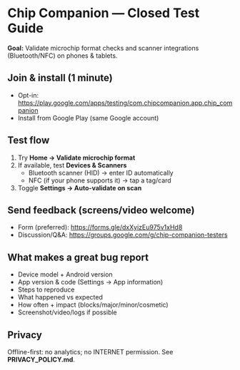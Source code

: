 # Chip Companion — Closed Test Guide

**Goal:** Validate microchip format checks and scanner integrations (Bluetooth/NFC) on phones & tablets.

## Join & install (1 minute)
- Opt-in: https://play.google.com/apps/testing/com.chipcompanion.app.chip_companion
- Install from Google Play (same Google account)

## Test flow
1) Try **Home → Validate microchip format**
2) If available, test **Devices & Scanners**
   - Bluetooth scanner (HID) → enter ID automatically
   - NFC (if your phone supports it) → tap a tag/card
3) Toggle **Settings → Auto-validate on scan**

## Send feedback (screens/video welcome)
- Form (preferred): https://forms.gle/dxXyizEu975v1xHd8
- Discussion/Q&A: https://groups.google.com/g/chip-companion-testers

## What makes a great bug report
- Device model + Android version
- App version & code (Settings → App information)
- Steps to reproduce
- What happened vs expected
- How often + impact (blocks/major/minor/cosmetic)
- Screenshot/video/logs if possible

## Privacy
Offline-first: no analytics; no INTERNET permission. See **PRIVACY_POLICY.md**.
